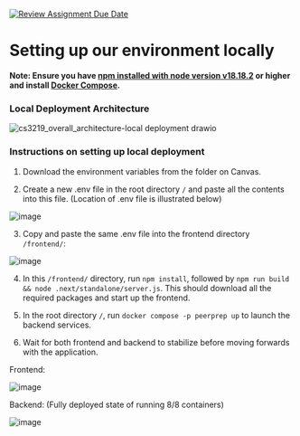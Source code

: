 [![Review Assignment Due Date](https://classroom.github.com/assets/deadline-readme-button-24ddc0f5d75046c5622901739e7c5dd533143b0c8e959d652212380cedb1ea36.svg)](https://classroom.github.com/a/6BOvYMwN)


# Setting up our environment locally

<strong>Note: Ensure you have [npm installed with node version v18.18.2](https://docs.npmjs.com/downloading-and-installing-node-js-and-npm) or higher and install [Docker Compose](https://docs.docker.com/compose/).</strong>

### Local Deployment Architecture
![cs3219_overall_architecture-local deployment drawio](https://github.com/CS3219-AY2324S1/ay2324s1-course-assessment-g05/assets/70256674/1effd102-dec3-4ba1-8b4f-04bba5f1e178)


### Instructions on setting up local deployment

1. Download the environment variables from the folder on Canvas. 

2. Create a new .env file in the root directory `/` and paste all the contents into this file. (Location of .env file is illustrated below)

![image](https://github.com/CS3219-AY2324S1/ay2324s1-course-assessment-g05/assets/70256674/ee7ad5b8-d861-40ff-9e34-7e012442bb24)

3. Copy and paste the same .env file into the frontend directory `/frontend/`:

![image](https://github.com/CS3219-AY2324S1/ay2324s1-course-assessment-g05/assets/70256674/164f0701-3a33-4576-abd3-7cf7cab5bcca)

4. In this `/frontend/` directory, run `npm install`, followed by `npm run build && node .next/standalone/server.js`. This should download all the required packages and start up the frontend.

5. In the root directory `/`, run `docker compose -p peerprep up` to launch the backend services. 

6. Wait for both frontend and backend to stabilize before moving forwards with the application.

Frontend:

![image](https://github.com/CS3219-AY2324S1/ay2324s1-course-assessment-g05/assets/70256674/d976ecdf-c016-4010-b00d-c02d1896c501)

Backend: (Fully deployed state of running 8/8 containers)

![image](https://github.com/CS3219-AY2324S1/ay2324s1-course-assessment-g05/assets/70256674/81080754-7524-4fed-a894-ff832bbb0e3d)
